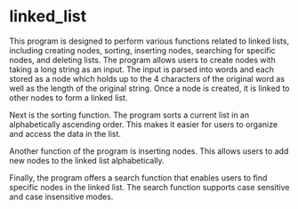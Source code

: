 # linked_list

This program is designed to perform various functions related to linked lists, including creating nodes, sorting, inserting nodes, searching for specific nodes, and deleting lists. The program allows users to create nodes with taking a long string as an input. The input is parsed into words and each stored as a node which holds up to the 4 characters of the original word as well as the length of the original string. Once a node is created, it is linked to other nodes to form a linked list.

Next is the sorting function. The program sorts a current list in an alphabetically ascending order. This makes it easier for users to organize and access the data in the list.

Another function of the program is inserting nodes. This allows users to add new nodes to the linked list alphabetically.

Finally, the program offers a search function that enables users to find specific nodes in the linked list. The search function supports case sensitive and case insensitive modes.
